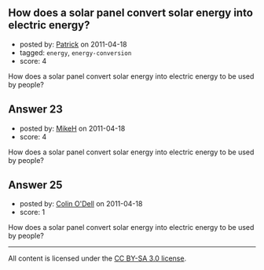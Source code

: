 ## How does a solar panel convert solar energy into electric energy?

- posted by: [Patrick](https://stackexchange.com/users/-1/7-patrick) on 2011-04-18
- tagged: `energy`, `energy-conversion`
- score: 4

How does a solar panel convert solar energy into electric energy to be used by people?



## Answer 23

- posted by: [MikeH](https://stackexchange.com/users/-1/32-mikeh) on 2011-04-18
- score: 4

How does a solar panel convert solar energy into electric energy to be used by people?



## Answer 25

- posted by: [Colin O'Dell](https://stackexchange.com/users/-1/43-colin-o-dell) on 2011-04-18
- score: 1

How does a solar panel convert solar energy into electric energy to be used by people?




---

All content is licensed under the [CC BY-SA 3.0 license](https://creativecommons.org/licenses/by-sa/3.0/).
